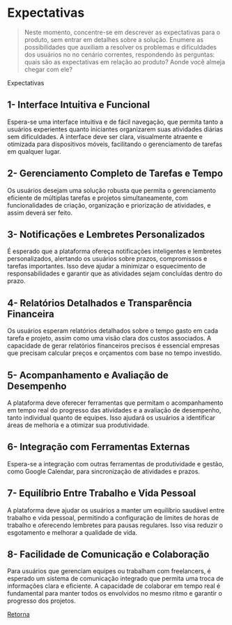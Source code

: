 # Expectativas

> Neste momento, concentre-se em descrever as expectativas para o produto, sem entrar em detalhes
> sobre a solução. Enumere as possibilidades que auxiliam a resolver os problemas e dificuldades dos usuários no
> no cenário correntes, respondendo às perguntas: quais são as expectativas em relação ao produto? Aonde você
> almeja chegar com ele?

Expectativas

## 1- Interface Intuitiva e Funcional
 Espera-se uma interface intuitiva e de fácil navegação, que permita tanto a usuários experientes quanto iniciantes organizarem suas atividades diárias sem dificuldades. A interface deve ser clara, visualmente atraente e otimizada para dispositivos móveis, facilitando o gerenciamento de tarefas em qualquer lugar.

## 2- Gerenciamento Completo de Tarefas e Tempo
 Os usuários desejam uma solução robusta que permita o gerenciamento eficiente de múltiplas tarefas e projetos simultaneamente, com funcionalidades de criação, organização e priorização de atividades, e assim deverá ser feito.

## 3- Notificações e Lembretes Personalizados
É esperado que a plataforma ofereça notificações inteligentes e lembretes personalizados, alertando os usuários sobre prazos, compromissos e tarefas importantes. Isso deve ajudar a minimizar o esquecimento de responsabilidades e garantir que as atividades sejam concluídas dentro do prazo.

## 4- Relatórios Detalhados e Transparência Financeira
Os usuários esperam relatórios detalhados sobre o tempo gasto em cada tarefa e projeto, assim como uma visão clara dos custos associados. A capacidade de gerar relatórios financeiros precisos é essencial empresas que precisam calcular preços e orçamentos com base no tempo investido.

## 5- Acompanhamento e Avaliação de Desempenho
A plataforma deve oferecer ferramentas que permitam o acompanhamento em tempo real do progresso das atividades e a avaliação de desempenho, tanto individual quanto de equipes. Isso ajudará os usuários a identificar áreas de melhoria e a otimizar sua produtividade.

## 6- Integração com Ferramentas Externas
Espera-se a integração com outras ferramentas de produtividade e gestão, como Google Calendar, para sincronização de atividades e prazos.

## 7- Equilíbrio Entre Trabalho e Vida Pessoal
A plataforma deve ajudar os usuários a manter um equilíbrio saudável entre trabalho e vida pessoal, permitindo a configuração de limites de horas de trabalho e oferecendo lembretes para pausas regulares. Isso visa reduzir o esgotamento e melhorar a qualidade de vida.

## 8- Facilidade de Comunicação e Colaboração
Para usuários que gerenciam equipes ou trabalham com freelancers, é esperado um sistema de comunicação integrado que permita uma troca de informações clara e eficiente. A capacidade de colaborar em tempo real é fundamental para manter todos os envolvidos no mesmo ritmo e garantir o progresso dos projetos.

[Retorna](../README.md)

